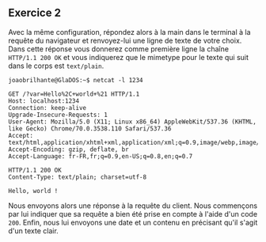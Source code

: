 ## Exercice 2

Avec la même configuration, répondez alors à la main dans le terminal à la requête
du navigateur et renvoyez-lui une ligne de texte de votre choix. Dans cette réponse
vous donnerez comme première ligne la chaîne `HTTP/1.1 200 OK` et vous indiquerez
que le mimetype pour le texte qui suit dans le corps est `text/plain`.

	joaobrilhante@GlaDOS:~$ netcat -l 1234

	GET /?var=Hello%2C+world+%21 HTTP/1.1
	Host: localhost:1234
	Connection: keep-alive
	Upgrade-Insecure-Requests: 1
	User-Agent: Mozilla/5.0 (X11; Linux x86_64) AppleWebKit/537.36 (KHTML, like Gecko) Chrome/70.0.3538.110 Safari/537.36
	Accept: text/html,application/xhtml+xml,application/xml;q=0.9,image/webp,image/apng,*/*;q=0.8
	Accept-Encoding: gzip, deflate, br
	Accept-Language: fr-FR,fr;q=0.9,en-US;q=0.8,en;q=0.7

	HTTP/1.1 200 OK
	Content-Type: text/plain; charset=utf-8

	Hello, world !

Nous envoyons alors une réponse à la requête du client. Nous commençons par lui
indiquer que sa requête a bien été prise en compte à l'aide d'un code `200`.
Enfin, nous lui envoyons une date et un contenu en précisant qu'il s'agit d'un
texte clair.

